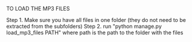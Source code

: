 TO LOAD THE MP3 FILES

Step 1. Make sure you have all files in one folder (they do not need to be extracted from the subfolders)
Step 2. run "python manage.py load_mp3_files PATH" where path is the path to the folder with the files